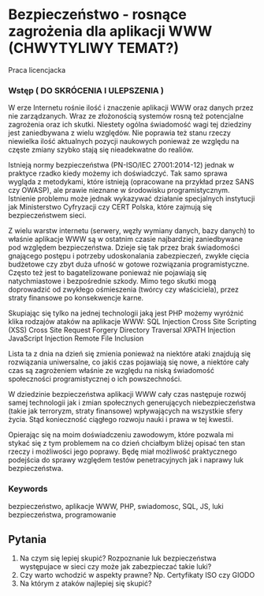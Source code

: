 # Bezpieczeństwo - rosnące zagrożenia dla aplikacji WWW (CHWYTYLIWY TEMAT?)
Praca licencjacka

### Wstęp ( DO SKRÓCENIA I ULEPSZENIA )
W erze Internetu rośnie ilość i znaczenie aplikacji WWW oraz danych przez nie zarządzanych. Wraz ze złożonością systemów rosną też potencjalne zagrożenia oraz ich skutki. Niestety ogólna świadomość wagi tej dziedziny jest zaniedbywana z wielu względów. Nie poprawia też stanu rzeczy niewielka ilość aktualnych pozycji naukowych ponieważ ze względu na częste zmiany szybko stają się nieadekwatne do realiów.

Istnieją normy bezpieczeństwa (PN-ISO/IEC 27001:2014-12) jednak w praktyce rzadko kiedy możemy ich doświadczyć. Tak samo sprawa wygląda z metodykami, które istnieją (opracowane na przykład przez SANS czy OWASP), ale prawie nieznane w środowisku programistycznym. Istnienie problemu może jednak wykazywać działanie specjalnych instytucji jak Ministerstwo Cyfryzacji czy CERT Polska, które zajmują się bezpieczeństwem sieci.

Z wielu warstw internetu (serwery, węzły wymiany danych, bazy danych) to właśnie aplikacje WWW są w ostatnim czasie najbardziej zaniedbywane pod względem bezpieczeństwa. Dzieje się tak przez brak świadomości gnającego postępu i potrzeby udoskonalania zabezpieczeń, zwykłe cięcia budżetowe czy zbyt duża ufność w gotowe rozwiązania programistyczne.  Często też jest to bagatelizowane ponieważ nie pojawiają się natychmiastowe i bezpośrednie szkody. Mimo tego skutki mogą doprowadzić od zwykłego ośmieszenia (twórcy czy właściciela), przez straty finansowe po konsekwencje karne. 

Skupiając się tylko na jednej technologii jaką jest PHP możemy wyróżnić klika rodzajów ataków na aplikacje WWW: 
SQL Injection
Cross Site Scripting (XSS)
Cross Site Request Forgery
Directory Traversal
XPATH Injection
JavaScript Injection
Remote File Inclusion

Lista ta z dnia na dzień się zmienia ponieważ na niektóre ataki znajdują się rozwiązania uniwersalne, co jakiś czas pojawiają się nowe, a niektóre cały czas są zagrożeniem właśnie ze względu na niską świadomość społeczności programistycznej o ich powszechności.

W dziedzinie bezpieczeństwa aplikacji WWW cały czas następuje rozwój samej technologii jak i zmian społecznych generujących niebezpieczeństwa (takie jak terroryzm, straty finansowe) wpływających na wszystkie sfery życia. Stąd konieczność ciągłego rozwoju nauki i prawa w tej kwestii.

Opierając się na moim doświadczeniu zawodowym, które pozwala mi stykać się z tym problemem na co dzień chciałbym bliżej opisać ten stan rzeczy i możliwości jego poprawy. Będę miał możliwość praktycznego podejścia do sprawy względem testów penetracyjnych jak i naprawy luk bezpieczeństwa.


### Keywords
bezpieczeństwo, aplikacje WWW, PHP, swiadomosc, SQL, JS, luki bezpieczeństwa, programowanie



## Pytania
1. Na czym się lepiej skupić? Rozpoznanie luk bezpieczeństwa występujace w sieci czy może jak zabezpieczać takie luki?
1. Czy warto wchodzić w aspekty prawne? Np. Certyfikaty ISO czy GIODO
1. Na którym z ataków najlepiej się skupić?
